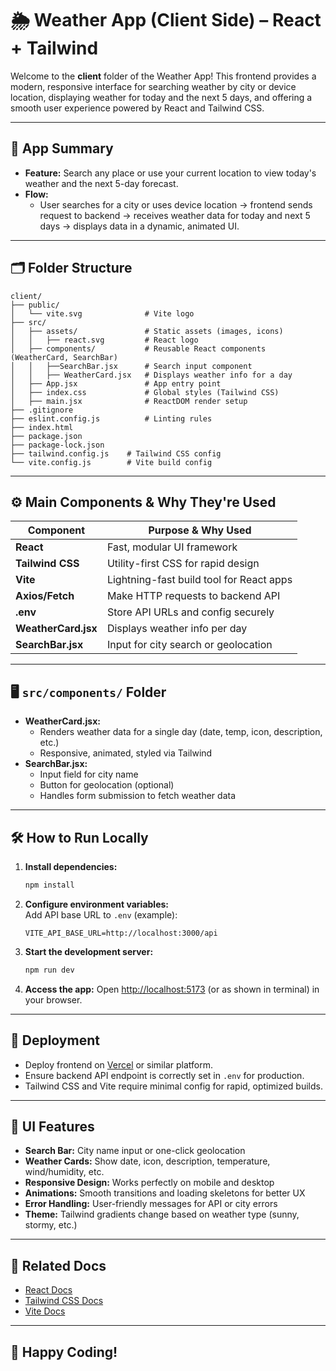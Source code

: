 # 🌦️ Weather App (Client Side) – React + Tailwind

Welcome to the **client** folder of the Weather App! This frontend provides a modern, responsive interface for searching weather by city or device location, displaying weather for today and the next 5 days, and offering a smooth user experience powered by React and Tailwind CSS.

---

## 🎯 App Summary

- **Feature:** Search any place or use your current location to view today's weather and the next 5-day forecast.
- **Flow:**
    - User searches for a city or uses device location → frontend sends request to backend → receives weather data for today and next 5 days → displays data in a dynamic, animated UI.

---

## 🗂️ Folder Structure

```
client/
├── public/
│   └── vite.svg              # Vite logo
├── src/
│   ├── assets/               # Static assets (images, icons)
│   │   ├── react.svg         # React logo
│   ├── components/           # Reusable React components (WeatherCard, SearchBar)
│   │   ├──SearchBar.jsx      # Search input component
│   │   ├── WeatherCard.jsx   # Displays weather info for a day
│   ├── App.jsx               # App entry point
│   ├── index.css             # Global styles (Tailwind CSS)
│   ├── main.jsx              # ReactDOM render setup
├── .gitignore
├── eslint.config.js          # Linting rules
├── index.html
├── package.json
├── package-lock.json
├── tailwind.config.js    # Tailwind CSS config
└── vite.config.js        # Vite build config
```

---

## ⚙️ Main Components & Why They're Used

| Component              | Purpose & Why Used                           |
|------------------------|----------------------------------------------|
| **React**              | Fast, modular UI framework                   |
| **Tailwind CSS**       | Utility-first CSS for rapid design           |
| **Vite**               | Lightning-fast build tool for React apps     |
| **Axios/Fetch**        | Make HTTP requests to backend API            |
| **.env**               | Store API URLs and config securely           |
| **WeatherCard.jsx**    | Displays weather info per day                |
| **SearchBar.jsx**      | Input for city search or geolocation         |

---

## 🖥️ `src/components/` Folder

- **WeatherCard.jsx:**
    - Renders weather data for a single day (date, temp, icon, description, etc.)
    - Responsive, animated, styled via Tailwind
- **SearchBar.jsx:**
    - Input field for city name
    - Button for geolocation (optional)
    - Handles form submission to fetch weather data

---

## 🛠️ How to Run Locally

1. **Install dependencies:**
   ```bash
   npm install
   ```
2. **Configure environment variables:**  
   Add API base URL to `.env` (example):
   ```
   VITE_API_BASE_URL=http://localhost:3000/api
   ```
3. **Start the development server:**
   ```bash
   npm run dev
   ```
4. **Access the app:**
   Open [http://localhost:5173](http://localhost:5173) (or as shown in terminal) in your browser.

---

## 🚢 Deployment

- Deploy frontend on [Vercel](https://vercel.com/) or similar platform.
- Ensure backend API endpoint is correctly set in `.env` for production.
- Tailwind CSS and Vite require minimal config for rapid, optimized builds.

---

## 🌈 UI Features

- **Search Bar:** City name input or one-click geolocation
- **Weather Cards:** Show date, icon, description, temperature, wind/humidity, etc.
- **Responsive Design:** Works perfectly on mobile and desktop
- **Animations:** Smooth transitions and loading skeletons for better UX
- **Error Handling:** User-friendly messages for API or city errors
- **Theme:** Tailwind gradients change based on weather type (sunny, stormy, etc.)

---

## 🔗 Related Docs

- [React Docs](https://react.dev/)
- [Tailwind CSS Docs](https://tailwindcss.com/)
- [Vite Docs](https://vitejs.dev/)

---

## 🎉 Happy Coding!